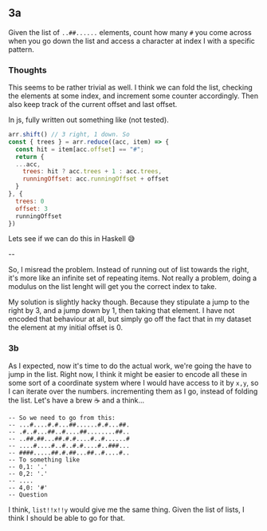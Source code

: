 ## 3a
Given the list of `..##......` elements, count how many `#` you come across when you go down the list and access a character at index I with a specific pattern.

### Thoughts
This seems to be rather trivial as well. I think we can fold the list, checking the elements at some index, and increment some counter accordingly. Then also keep track of the current offset and last offset.

In js, fully written out something like (not tested).
```javascript
arr.shift() // 3 right, 1 down. So
const { trees } = arr.reduce((acc, item) => {
  const hit = item[acc.offset] == "#";
  return {
  ...acc,
    trees: hit ? acc.trees + 1 : acc.trees,
    runningOffset: acc.runningOffset + offset
  }
}, {
  trees: 0
  offset: 3
  runningOffset
})
```

Lets see if we can do this in Haskell :sweat_smile:

--

So, I misread the problem. Instead of running out of list towards the right, it's more like an infinite set of repeating items. Not really a problem, doing a modulus on the list lenght will get you the correct index to take.

My solution is slightly hacky though. Because they stipulate a jump to the right by 3, and a jump down by 1, then taking that element. I have not encoded that behaviour at all, but simply go off the fact that in my dataset the element at my initial offset is 0. 

### 3b
As I expected, now it's time to do the actual work, we're going the have to jump in the list. Right now, I think it might be easier to encode all these in some sort of a coordinate system where I would have access to it by `x,y`, so I can iterate over the numbers. incrementing them as I go, instead of folding the list.
Let's have a brew :coffee: and a think...

```
-- So we need to go from this:
-- ...#....#.#...##......#.#...##.
-- .#..#...##..#....##........##..
-- ..##.##...##.#.#....#..#......#
-- ....#....#..#..#.#....#..###...
-- ####.....##.#.##...##..#....#..
-- To something like 
-- 0,1: '.'
-- 0,2: '.'
-- .... 
-- 4,0: '#' 
-- Question
```
I think, `list!!x!!y` would give me the same thing. Given the list of lists, I think I should be able to go for that.



